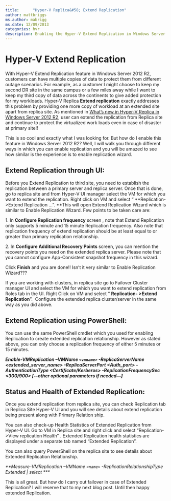 ```yaml
---
title:      "Hyper-V Replica&#58; Extend Replication"
author: mattbriggs
ms.author: mabrigg
ms.date: 12/09/2013
categories: hvr
description: Enabling the Hyper-V Extend Replication in Windows Server 2012 R2.
---
```

# Hyper-V Extend Replication

With Hyper-V Extend Replication feature in Windows Server 2012 R2, customers can have multiple copies of data to protect them from different outage scenarios. For example, as a customer I might choose to keep my second DR site in the same campus or a few miles away while I want to keep my third copy of data across the continents to give added protection for my workloads. Hyper-V Replica **Extend replication** exactly addresses this problem by providing one more copy of workload at an extended site apart from replica site. As mentioned in [What’s new in Hyper-V Replica in Windows Server 2012 R2](https://techcommunity.microsoft.com/t5/virtualization/what-8217-s-new-in-hyper-v-replica-in-windows-server-2012-r2/ba-p/382119), user can extend the replication from Replica site and continue to protect the virtualized work loads even in case of disaster at primary site!! 

This is so cool and exactly what I was looking for. But how do I enable this feature in Windows Server 2012 R2? Well, I will walk you through different ways in which you can enable replication and you will be amazed to see how similar is the experience is to enable replication wizard.

## Extend Replication through UI:

Before you Extend Replication to third site, you need to establish the replication between a primary server and replica server. Once that is done, go to replica site and from Hyper-V UI manager select the VM for which you want to extend the replication. Right click on VM and select “ **Replication- >Extend Replication …”. **This will open Extend Replication Wizard which is similar to Enable Replication Wizard. Few points to be taken care are: 

1\. In **Configure Replication frequency** screen , note that Extend Replication only supports 5 minute and 15 minute Replication frequency. Also note that replication frequency of extend replication should be at least equal to or greater than primary replication relationship.

2\. In **Configure Additional Recovery Points** screen, you can mention the recovery points you need on the extended replica server. Please note that you cannot configure App-Consistent snapshot frequency in this wizard.  

Click **Finish** and you are done!! Isn’t it very similar to Enable Replication Wizard???

If you are working with clusters, in replica site go to Failover Cluster manager UI and select the VM for which you want to extend replication from Roles tab in the UI. Right Click on VM and select “ **Replication- >Extend Replication**”.  Configure the extended replica cluster/server in the same way as you did above.

## Extend Replication using PowerShell:

You can use the same PowerShell cmdlet which you used for enabling Replication to create extended replication relationship. However as stated above, you can only choose a replication frequency of either 5 minutes or 15 minutes.

_**Enable-VMReplication –VMName `<vmname>` -ReplicaServerName <extended_server_name> -ReplicaServerPort <Auth_port> -AuthenticationType <Certificate/Kerberos> -ReplicationFrequencySec <300/900> [--other optional parameters if needed—]**_

## Status and Health of Extended Replication:

Once you extend replication from replica site, you can check Replication tab in Replica Site Hyper-V UI and you will see details about extend replication being present along with Primary Relation ship. 

<!--[![Replication tab](https://msdnshared.blob.core.windows.net/media/TNBlogsFS/prod.evol.blogs.technet.com/CommunityServer.Blogs.Components.WeblogFiles/00/00/00/50/45/metablogapi/2543.image_thumb_342CCD41.png)](https://msdnshared.blob.core.windows.net/media/TNBlogsFS/prod.evol.blogs.technet.com/CommunityServer.Blogs.Components.WeblogFiles/00/00/00/50/45/metablogapi/1373.image_6283C23D.png)-->

You can also check-up Health Statistics of Extended Replication from Hyper-V UI. Go to VM in Replica site and right click and select “Replication->View replication Health” . Extended Replication health statistics are displayed under a separate tab named “Extended Replication”.

<!--[![Extended replication health statistics](https://msdnshared.blob.core.windows.net/media/TNBlogsFS/prod.evol.blogs.technet.com/CommunityServer.Blogs.Components.WeblogFiles/00/00/00/50/45/metablogapi/5428.image_thumb_1985528A.png)](https://msdnshared.blob.core.windows.net/media/TNBlogsFS/prod.evol.blogs.technet.com/CommunityServer.Blogs.Components.WeblogFiles/00/00/00/50/45/metablogapi/3583.image_6CDA07FF.png)-->

You can also query PowerShell on the replica site to see details about Extended Replication Relationship.

_**Measure-VMReplication –VMName `<name>` -ReplicationRelationshipType Extended | select ***_

This is all great. But how do I carry out failover in case of Extended Replication? I will reserve that to my next blog post. Until then happy extended Replication.
